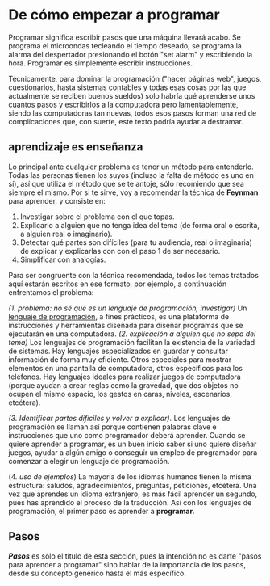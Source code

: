 # De cómo empezar a programar #

Programar significa escribir pasos que una máquina llevará acabo. Se programa el microondas tecleando el tiempo deseado, se programa la alarma del despertador presionando el botón "set alarm" y escribiendo la hora. Programar es simplemente escribir instrucciones. 

Técnicamente, para dominar la programación ("hacer páginas web", juegos, cuestionarios, hasta sistemas contables y todas esas cosas por las que actualmente se reciben buenos sueldos) solo habría qué aprenderse unos cuantos pasos y escribirlos a la computadora pero lamentablemente, siendo las computadoras tan nuevas, todos esos pasos forman una red de complicaciones que, con suerte, este texto podría ayudar a destramar. 

## aprendizaje es enseñanza

Lo principal ante cualquier problema es tener un método para entenderlo. Todas las personas tienen los suyos (incluso la falta de método es uno en sí), así que utiliza el método que se te antoje, sólo recomiendo que sea siempre el mismo. Por si te sirve, voy a recomendar la técnica de **Feynman** para aprender, y consiste en:

 1. Investigar sobre el problema con el que topas.
 2. Explicarlo a alguien que no tenga idea del tema (de forma oral o escrita, a alguien real o imaginario).
 3. Detectar qué partes son difíciles (para tu audiencia, real o imaginaria) de explicar y explicarlas con con el paso 1 de ser necesario.
 4. Simplificar con analogías.

Para ser congruente con la técnica recomendada, todos los temas tratados aquí estarán escritos en ese formato, por ejemplo, a continuación enfrentamos el problema:

*(1. problema: no sé qué es un lenguaje de programación, investigar)*
Un [lenguaje de programación](https://es.wikipedia.org/wiki/Lenguaje_de_programaci%C3%B3n), a fines prácticos, es una plataforma de instrucciones y herramientas diseñada para diseñar programas que se ejecutarán en una computadora.
*(2. explicación a alguien que no sepa del tema)*
Los lenguajes de programación facilitan la existencia de la variedad de sistemas. Hay lenguajes especializados en guardar y consultar información de forma muy eficiente. Otros especiales para mostrar elementos en una pantalla de computadora, otros específicos para los teléfonos. Hay lenguajes ideales para realizar juegos de computadora (porque ayudan a crear reglas como la gravedad, que dos objetos no ocupen el mismo espacio, los gestos en caras, niveles, escenarios, etcétera). 

*(3. Identificar partes difíciles y volver a explicar).*
Los lenguajes de programación se llaman así porque contienen palabras clave e instrucciones que uno como programador deberá aprender. Cuando se quiere aprender a programar, es un buen inicio saber si uno quiere diseñar juegos, ayudar a algún amigo o conseguir un empleo de programador para comenzar a elegir un lenguaje de programación. 

(*4. uso de ejemplos*)
La mayoría de los idiomas humanos tienen la misma estructura: saludos, agradecimientos, preguntas, peticiones, etcétera. Una vez que aprendes un idioma extranjero, es más fácil aprender un segundo, pues has aprendido el proceso de la traducción. Así con los lenguajes de programación, el primer paso es aprender a **programar.**

## Pasos
***Pasos*** es sólo el título de esta sección, pues la intención no es darte "pasos para aprender a programar" sino hablar de la importancia de los pasos, desde su concepto genérico hasta el más específico. 

